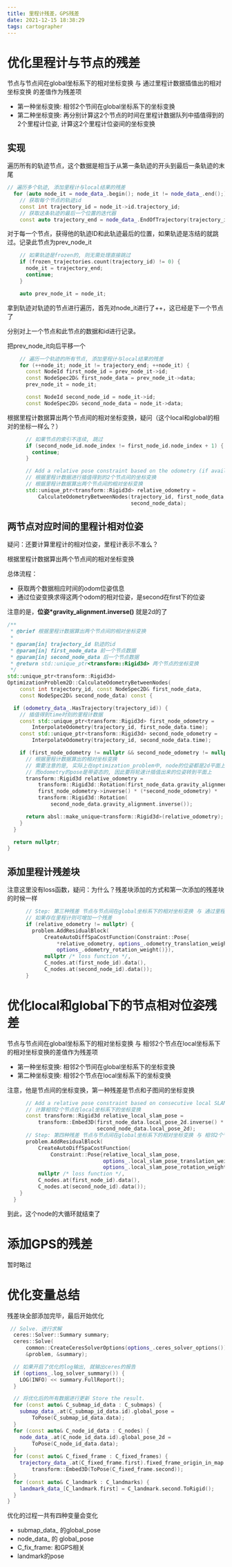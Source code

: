 ```yaml
---
title: 里程计残差，GPS残差
date: 2021-12-15 18:38:29
tags: cartographer
---
```


# 优化里程计与节点的残差

节点与节点间在global坐标系下的相对坐标变换 与 通过里程计数据插值出的相对坐标变换 的差值作为残差项

- 第一种坐标变换: 相邻2个节间在global坐标系下的坐标变换
- 第二种坐标变换: 再分别计算这2个节点的时间在里程计数据队列中插值得到的2个里程计位姿, 计算这2个里程计位姿间的坐标变换

## 实现

遍历所有的轨迹节点，这个数据是相当于从第一条轨迹的开头到最后一条轨迹的末尾

```c++
// 遍历多个轨迹, 添加里程计与local结果的残差
  for (auto node_it = node_data_.begin(); node_it != node_data_.end();) {
    // 获取每个节点的轨迹id
    const int trajectory_id = node_it->id.trajectory_id;
    // 获取这条轨迹的最后一个位置的迭代器
    const auto trajectory_end = node_data_.EndOfTrajectory(trajectory_id);
```

对于每一个节点，获得他的轨迹ID和此轨迹最后的位置，如果轨迹是冻结的就跳过。记录此节点为prev_node_it

```c++
    // 如果轨迹是frozen的, 则无需处理直接跳过
    if (frozen_trajectories.count(trajectory_id) != 0) {
      node_it = trajectory_end;
      continue;
    }

    auto prev_node_it = node_it;
```

拿到轨迹对轨迹的节点进行遍历，首先对node_it进行了++，这已经是下一个节点了

分别对上一个节点和此节点的数据和id进行记录。

把prev_node_it向后平移一个

```c++
    // 遍历一个轨迹的所有节点, 添加里程计与local结果的残差
    for (++node_it; node_it != trajectory_end; ++node_it) {
      const NodeId first_node_id = prev_node_it->id;
      const NodeSpec2D& first_node_data = prev_node_it->data;
      prev_node_it = node_it;

      const NodeId second_node_id = node_it->id;
      const NodeSpec2D& second_node_data = node_it->data;
```

根据里程计数据算出两个节点间的相对坐标变换，疑问（这个local和global的相对的坐标一样么？）

```c++
      // 如果节点的索引不连续, 跳过
      if (second_node_id.node_index != first_node_id.node_index + 1) {
        continue;
      }

      // Add a relative pose constraint based on the odometry (if available).
      // 根据里程计数据进行插值得到的2个节点间的坐标变换
      // 根据里程计数据算出两个节点间的相对坐标变换
      std::unique_ptr<transform::Rigid3d> relative_odometry =
          CalculateOdometryBetweenNodes(trajectory_id, first_node_data,
                                        second_node_data);
```

## 两节点对应时间的里程计相对位姿

疑问：还要计算里程计的相对位姿，里程计表示不准么？

根据里程计数据算出两个节点间的相对坐标变换

总体流程：

- 获取两个数据相应时间的odom位姿信息
- 通过位姿变换求得这两个odom的相对位姿，是second在first下的位姿

注意的是，**位姿*gravity_alignment.inverse()** 就是2d的了

```c++
/**
 * @brief 根据里程计数据算出两个节点间的相对坐标变换
 * 
 * @param[in] trajectory_id 轨迹的id
 * @param[in] first_node_data 前一个节点数据
 * @param[in] second_node_data 后一个节点数据
 * @return std::unique_ptr<transform::Rigid3d> 两个节点的坐标变换
 */
std::unique_ptr<transform::Rigid3d>
OptimizationProblem2D::CalculateOdometryBetweenNodes(
    const int trajectory_id, const NodeSpec2D& first_node_data,
    const NodeSpec2D& second_node_data) const {

  if (odometry_data_.HasTrajectory(trajectory_id)) {
    // 插值得到time时刻的里程计数据
    const std::unique_ptr<transform::Rigid3d> first_node_odometry =
        InterpolateOdometry(trajectory_id, first_node_data.time);
    const std::unique_ptr<transform::Rigid3d> second_node_odometry =
        InterpolateOdometry(trajectory_id, second_node_data.time);

    if (first_node_odometry != nullptr && second_node_odometry != nullptr) {
      // 根据里程计数据算出的相对坐标变换
      // 需要注意的是, 实际上在optimization_problem中, node的位姿都是2d平面上的
      // 而odometry的pose是带姿态的, 因此要将轮速计插值出来的位姿转到平面上
      transform::Rigid3d relative_odometry =
          transform::Rigid3d::Rotation(first_node_data.gravity_alignment) *
          first_node_odometry->inverse() * (*second_node_odometry) *
          transform::Rigid3d::Rotation(
              second_node_data.gravity_alignment.inverse());

      return absl::make_unique<transform::Rigid3d>(relative_odometry);
    }
  }

  return nullptr;
}
```

## 添加里程计残差块

注意这里没有loss函数，疑问：为什么？残差块添加的方式和第一次添加的残差块的时候一样

```c++
      // Step: 第三种残差 节点与节点间在global坐标系下的相对坐标变换 与 通过里程计数据插值出的相对坐标变换 的差值作为残差项
      // 如果存在里程计则可增加一个残差
      if (relative_odometry != nullptr) {
        problem.AddResidualBlock(
            CreateAutoDiffSpaCostFunction(Constraint::Pose{
                *relative_odometry, options_.odometry_translation_weight(),
                options_.odometry_rotation_weight()}),
            nullptr /* loss function */, 
            C_nodes.at(first_node_id).data(),
            C_nodes.at(second_node_id).data());
      }
```

# 优化local和global下的节点相对位姿残差

节点与节点间在global坐标系下的相对坐标变换 与 相邻2个节点在local坐标系下的相对坐标变换的差值作为残差项

- 第一种坐标变换: 相邻2个节间在global坐标系下的坐标变换
- 第二种坐标变换: 相邻2个节点在local坐标系下的坐标变换

注意，他是节点间的坐标变换，第一种残差是节点和子图间的坐标变换

```c++
      // Add a relative pose constraint based on consecutive local SLAM poses.
      // 计算相邻2个节点在local坐标系下的坐标变换
      const transform::Rigid3d relative_local_slam_pose =
          transform::Embed3D(first_node_data.local_pose_2d.inverse() *
                             second_node_data.local_pose_2d);
      // Step: 第四种残差 节点与节点间在global坐标系下的相对坐标变换 与 相邻2个节点在local坐标系下的相对坐标变换 的差值作为残差项
      problem.AddResidualBlock(
          CreateAutoDiffSpaCostFunction(
              Constraint::Pose{relative_local_slam_pose,
                               options_.local_slam_pose_translation_weight(),
                               options_.local_slam_pose_rotation_weight()}),
          nullptr /* loss function */, 
          C_nodes.at(first_node_id).data(),
          C_nodes.at(second_node_id).data());
    }
  }
```

到此，这个node的大循环就结束了

# 添加GPS的残差

暂时略过



# 优化变量总结

残差块全部添加完毕，最后开始优化

```c++
 // Solve. 进行求解
  ceres::Solver::Summary summary;
  ceres::Solve(
      common::CreateCeresSolverOptions(options_.ceres_solver_options()),
      &problem, &summary);

  // 如果开启了优化的log输出, 就输出ceres的报告
  if (options_.log_solver_summary()) {
    LOG(INFO) << summary.FullReport();
  }

  // 将优化后的所有数据进行更新 Store the result.
  for (const auto& C_submap_id_data : C_submaps) {
    submap_data_.at(C_submap_id_data.id).global_pose =
        ToPose(C_submap_id_data.data);
  }
  for (const auto& C_node_id_data : C_nodes) {
    node_data_.at(C_node_id_data.id).global_pose_2d =
        ToPose(C_node_id_data.data);
  }
  for (const auto& C_fixed_frame : C_fixed_frames) {
    trajectory_data_.at(C_fixed_frame.first).fixed_frame_origin_in_map =
        transform::Embed3D(ToPose(C_fixed_frame.second));
  }
  for (const auto& C_landmark : C_landmarks) {
    landmark_data_[C_landmark.first] = C_landmark.second.ToRigid();
  }
}
```

优化的过程一共有四种变量会变化

- submap_data_ 的global_pose
- node_data_ 的 global_pose
- C_fix_frame: 和GPS相关
- landmark的pose
